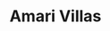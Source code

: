 ---
layout: project
title: Amari Villas
location: Ubud, Bali
description_html: 
project_type: Five 2-bed villas and two studio villas
project_status: Under construction
property:
 - title: Studio
   building_size: XX
   land_plot: XX
 - title: Two bed - type 01
   building_size: XX
   land_plot: XX
 - title: Two bed - type 02
   building_size: XX
   land_plot: XX
gallery:
 - image: /images/temporary/swatch-architects-bali-design-studio-amari-two-bed-7.jpg
 - image: /images/temporary/swatch-architects-bali-design-studio-amari-two-bed-7.jpg
 - image: /images/temporary/swatch-architects-bali-design-studio-amari-two-bed-7.jpg
---